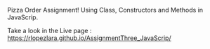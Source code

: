 Pizza Order Assignment! Using Class, Constructors and Methods in JavaScrip.

Take a look in the Live page : https://rlopezlara.github.io/AssignmentThree_JavaScrip/
